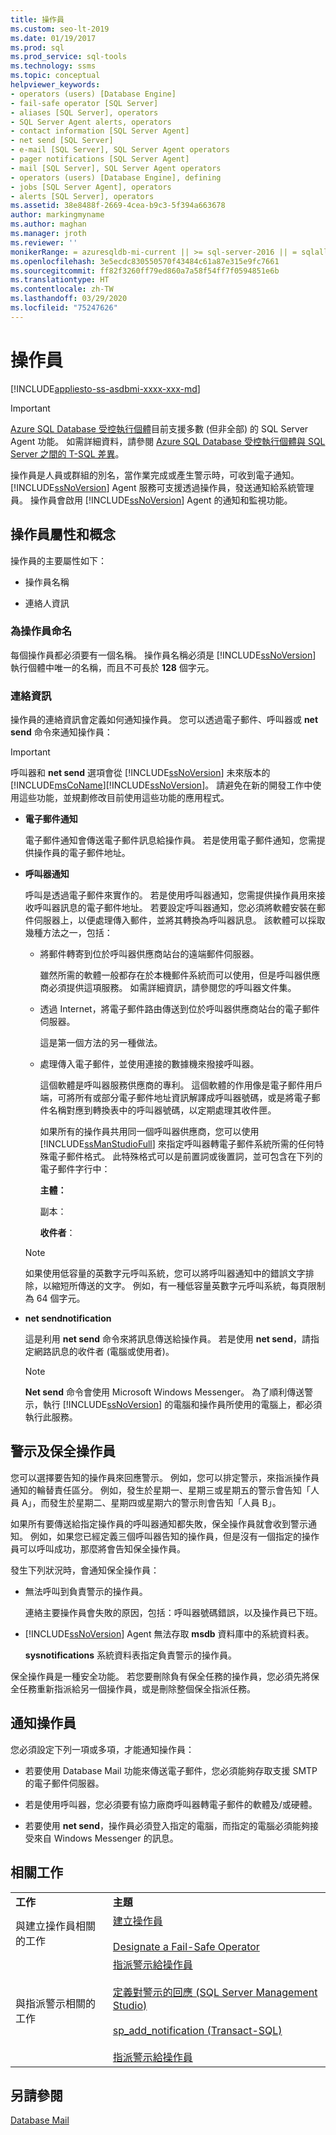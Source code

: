 ```yaml
---
title: 操作員
ms.custom: seo-lt-2019
ms.date: 01/19/2017
ms.prod: sql
ms.prod_service: sql-tools
ms.technology: ssms
ms.topic: conceptual
helpviewer_keywords:
- operators (users) [Database Engine]
- fail-safe operator [SQL Server]
- aliases [SQL Server], operators
- SQL Server Agent alerts, operators
- contact information [SQL Server Agent]
- net send [SQL Server]
- e-mail [SQL Server], SQL Server Agent operators
- pager notifications [SQL Server Agent]
- mail [SQL Server], SQL Server Agent operators
- operators (users) [Database Engine], defining
- jobs [SQL Server Agent], operators
- alerts [SQL Server], operators
ms.assetid: 38e8488f-2669-4cea-b9c3-5f394a663678
author: markingmyname
ms.author: maghan
ms.manager: jroth
ms.reviewer: ''
monikerRange: = azuresqldb-mi-current || >= sql-server-2016 || = sqlallproducts-allversions
ms.openlocfilehash: 3e5ecdc830550570f43484c61a87e315e9fc7661
ms.sourcegitcommit: ff82f3260ff79ed860a7a58f54ff7f0594851e6b
ms.translationtype: HT
ms.contentlocale: zh-TW
ms.lasthandoff: 03/29/2020
ms.locfileid: "75247626"
---
```

# <a name="operators"></a>操作員
[!INCLUDE[appliesto-ss-asdbmi-xxxx-xxx-md](../../includes/appliesto-ss-asdbmi-xxxx-xxx-md.md)]

> [!IMPORTANT]  
> [Azure SQL Database 受控執行個體](https://docs.microsoft.com/azure/sql-database/sql-database-managed-instance)目前支援多數 (但非全部) 的 SQL Server Agent 功能。 如需詳細資料，請參閱 [Azure SQL Database 受控執行個體與 SQL Server 之間的 T-SQL 差異](https://docs.microsoft.com/azure/sql-database/sql-database-managed-instance-transact-sql-information#sql-server-agent)。

操作員是人員或群組的別名，當作業完成或產生警示時，可收到電子通知。 [!INCLUDE[ssNoVersion](../../includes/ssnoversion-md.md)] Agent 服務可支援透過操作員，發送通知給系統管理員。 操作員會啟用 [!INCLUDE[ssNoVersion](../../includes/ssnoversion-md.md)] Agent 的通知和監視功能。  
  
## <a name="operator-attributes-and-concepts"></a>操作員屬性和概念  
操作員的主要屬性如下：  
  
-   操作員名稱  
  
-   連絡人資訊  
  
### <a name="naming-an-operator"></a>為操作員命名  
每個操作員都必須要有一個名稱。 操作員名稱必須是 [!INCLUDE[ssNoVersion](../../includes/ssnoversion-md.md)] 執行個體中唯一的名稱，而且不可長於 **128** 個字元。  
  
### <a name="contact-information"></a>連絡資訊  
操作員的連絡資訊會定義如何通知操作員。 您可以透過電子郵件、呼叫器或 **net send** 命令來通知操作員：  
  
> [!IMPORTANT]
> 呼叫器和 **net send** 選項會從 [!INCLUDE[ssNoVersion](../../includes/ssnoversion-md.md)] 未來版本的 [!INCLUDE[msCoName](../../includes/msconame_md.md)][!INCLUDE[ssNoVersion](../../includes/ssnoversion-md.md)]。 請避免在新的開發工作中使用這些功能，並規劃修改目前使用這些功能的應用程式。  
  
-   **電子郵件通知**  
  
    電子郵件通知會傳送電子郵件訊息給操作員。 若是使用電子郵件通知，您需提供操作員的電子郵件地址。  
  
-   **呼叫器通知**  
  
    呼叫是透過電子郵件來實作的。 若是使用呼叫器通知，您需提供操作員用來接收呼叫器訊息的電子郵件地址。 若要設定呼叫器通知，您必須將軟體安裝在郵件伺服器上，以便處理傳入郵件，並將其轉換為呼叫器訊息。 該軟體可以採取幾種方法之一，包括：  
  
    -   將郵件轉寄到位於呼叫器供應商站台的遠端郵件伺服器。  
  
        雖然所需的軟體一般都存在於本機郵件系統而可以使用，但是呼叫器供應商必須提供這項服務。 如需詳細資訊，請參閱您的呼叫器文件集。  
  
    -   透過 Internet，將電子郵件路由傳送到位於呼叫器供應商站台的電子郵件伺服器。  
  
        這是第一個方法的另一種做法。  
  
    -   處理傳入電子郵件，並使用連接的數據機來撥接呼叫器。  
  
        這個軟體是呼叫器服務供應商的專利。 這個軟體的作用像是電子郵件用戶端，可將所有或部分電子郵件地址資訊解譯成呼叫器號碼，或是將電子郵件名稱對應到轉換表中的呼叫器號碼，以定期處理其收件匣。  
  
        如果所有的操作員共用同一個呼叫器供應商，您可以使用 [!INCLUDE[ssManStudioFull](../../includes/ssmanstudiofull-md.md)] 來指定呼叫器轉電子郵件系統所需的任何特殊電子郵件格式。 此特殊格式可以是前置詞或後置詞，並可包含在下列的電子郵件字行中：  
  
        **主體：**  
  
        副本：   
  
        **收件者**：  
  
    > [!NOTE]  
    > 如果使用低容量的英數字元呼叫系統，您可以將呼叫器通知中的錯誤文字排除，以縮短所傳送的文字。 例如，有一種低容量英數字元呼叫系統，每頁限制為 64 個字元。  
  
-   **net sendnotification**  
  
    這是利用 **net send** 命令來將訊息傳送給操作員。 若是使用 **net send**，請指定網路訊息的收件者 (電腦或使用者)。  
  
    > [!NOTE]  
    > **Net send** 命令會使用 Microsoft Windows Messenger。 為了順利傳送警示，執行 [!INCLUDE[ssNoVersion](../../includes/ssnoversion-md.md)] 的電腦和操作員所使用的電腦上，都必須執行此服務。  
  
## <a name="alerting-and-fail-safe-operators"></a>警示及保全操作員  
您可以選擇要告知的操作員來回應警示。 例如，您可以排定警示，來指派操作員通知的輪替責任區分。 例如，發生於星期一、星期三或星期五的警示會告知「人員 A」，而發生於星期二、星期四或星期六的警示則會告知「人員 B」。  
  
如果所有要傳送給指定操作員的呼叫器通知都失敗，保全操作員就會收到警示通知。 例如，如果您已經定義三個呼叫器告知的操作員，但是沒有一個指定的操作員可以呼叫成功，那麼將會告知保全操作員。  
  
發生下列狀況時，會通知保全操作員：  
  
-   無法呼叫到負責警示的操作員。  
  
    連絡主要操作員會失敗的原因，包括：呼叫器號碼錯誤，以及操作員已下班。  
  
-   [!INCLUDE[ssNoVersion](../../includes/ssnoversion-md.md)] Agent 無法存取 **msdb** 資料庫中的系統資料表。  
  
    **sysnotifications** 系統資料表指定負責警示的操作員。  
  
保全操作員是一種安全功能。 若您要刪除負有保全任務的操作員，您必須先將保全任務重新指派給另一個操作員，或是刪除整個保全指派任務。  
  
## <a name="notifying-an-operator"></a>通知操作員  
您必須設定下列一項或多項，才能通知操作員：  
  
-   若要使用 Database Mail 功能來傳送電子郵件，您必須能夠存取支援 SMTP 的電子郵件伺服器。  
  
-   若是使用呼叫器，您必須要有協力廠商呼叫器轉電子郵件的軟體及/或硬體。  
  
-   若要使用 **net send**，操作員必須登入指定的電腦，而指定的電腦必須能夠接受來自 Windows Messenger 的訊息。  
  
## <a name="related-tasks"></a>相關工作  
  
|||  
|-|-|  
|**工作**|**主題**|  
|與建立操作員相關的工作|[建立操作員](../../ssms/agent/create-an-operator.md)<br /><br />[Designate a Fail-Safe Operator](../../ssms/agent/designate-a-fail-safe-operator.md)|  
|與指派警示相關的工作|[指派警示給操作員](../../ssms/agent/assign-alerts-to-an-operator.md)<br /><br />[定義對警示的回應 &#40;SQL Server Management Studio&#41;](../../ssms/agent/define-the-response-to-an-alert-sql-server-management-studio.md)<br /><br />[sp_add_notification (Transact-SQL)](https://msdn.microsoft.com/0525e0a2-ed0b-4e69-8a4c-a9e3e3622fbd)<br /><br />[指派警示給操作員](../../ssms/agent/assign-alerts-to-an-operator.md)|  
  
## <a name="see-also"></a>另請參閱  
[Database Mail](../../relational-databases/database-mail/database-mail.md)  
  

